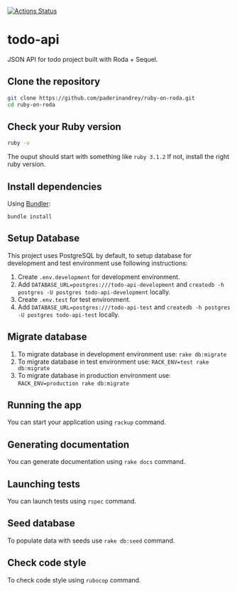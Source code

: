 [![Actions Status](https://github.com/paderinandrey/ruby-on-roda/workflows/Build/badge.svg)](https://github.com/paderinandrey/ruby-on-roda/actions)

# todo-api

JSON API for todo project built with Roda + Sequel.

## Clone the repository

```sh
git clone https://github.com/paderinandrey/ruby-on-roda.git
cd ruby-on-roda
```

## Check your Ruby version

```sh
ruby -v
```

The ouput should start with something like `ruby 3.1.2`
If not, install the right ruby version.

## Install dependencies

Using [Bundler](https://github.com/bundler/bundler):

```shell
bundle install
```

## Setup Database

This project uses PostgreSQL by default, to setup database for development and test environment use following instructions:

1. Create `.env.development` for development environment.
2. Add `DATABASE_URL=postgres:///todo-api-development` and `createdb -h postgres -U postgres todo-api-development` locally.
3. Create `.env.test` for test environment.
4. Add `DATABASE_URL=postgres:///todo-api-test` and `createdb -h postgres -U postgres todo-api-test` locally.

## Migrate database

1. To migrate database in development environment use: `rake db:migrate`
2. To migrate database in test environment use: `RACK_ENV=test rake db:migrate`
3. To migrate database in production environment use: `RACK_ENV=production rake db:migrate`

## Running the app

You can start your application using `rackup` command.

## Generating documentation

You can generate documentation using `rake docs` command.

## Launching tests

You can launch tests using `rspec` command.

## Seed database

To populate data with seeds use `rake db:seed` command.

## Check code style

To check code style using `rubocop` command.
